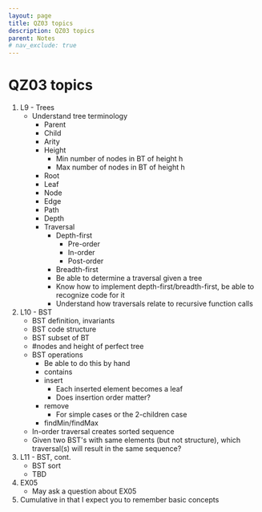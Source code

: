 ```yaml
---
layout: page
title: QZ03 topics
description: QZ03 topics
parent: Notes
# nav_exclude: true
---
```


# QZ03 topics

1. L9 - Trees
    - Understand tree terminology
        - Parent
        - Child
        - Arity
        - Height
            - Min number of nodes in BT of height h
            - Max number of nodes in BT of height h
        - Root
        - Leaf
        - Node
        - Edge
        - Path
        - Depth
        - Traversal
            - Depth-first
                - Pre-order
                - In-order
                - Post-order
            - Breadth-first
            - Be able to determine a traversal given a tree
            - Know how to implement depth-first/breadth-first, be able to recognize code for it
            - Understand how traversals relate to recursive function calls
2. L10 - BST
    - BST definition, invariants
    - BST code structure
    - BST subset of BT
    - #nodes and height of perfect tree
    - BST operations
        - Be able to do this by hand
        - contains
        - insert
            - Each inserted element becomes a leaf
            - Does insertion order matter?
        - remove
            - For simple cases or the 2-children case
        - findMin/findMax
    - In-order traversal creates sorted sequence
    - Given two BST's with same elements (but not structure), which traversal(s) will result in the same sequence?
3. L11 - BST, cont.
    - BST sort
    - TBD
4. EX05
    - May ask a question about EX05
5. Cumulative in that I expect you to remember basic concepts
